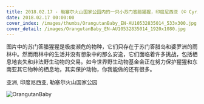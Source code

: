 ```yaml
---
title: 2018.02.17 - 勒塞尔火山国家公园内的一只小苏门答腊猩猩，印度尼西亚 (© Cyril Ruoso/Minden Pictures)
date: 2018.02.17 00:00:00
cover_index: /images/thumbs/OrangutanBaby_EN-AU10532835014_533x300.jpg
cover_detail: /images/OrangutanBaby_EN-AU10532835014_1920x1080.jpg
---
```


图片中的苏门答腊猩猩是极度濒危的物种，它们只存在于苏门答腊岛和婆罗洲的雨林中。然而雨林中的生活并没有想象中的那么安逸，它们面临着许多挑战，包括栖息地丧失和非法野生动物的交易。如今世界野生动物基金会正在努力保护猩猩和东南亚其它物种的栖息地，其实保护动物，你我能做的还有很多。

亚洲, 印度尼西亚, 勒塞尔火山国家公园

![OrangutanBaby](/images/OrangutanBaby_EN-AU10532835014_1920x1080.jpg)
